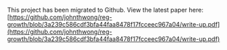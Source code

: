 This project has been migrated to Github. View the latest paper here: [https://github.com/johnthwong/reg-growth/blob/3a239c586cdf3bfa44faa8478f17fcceec967a04/write-up.pdf](https://github.com/johnthwong/reg-growth/blob/3a239c586cdf3bfa44faa8478f17fcceec967a04/write-up.pdf)